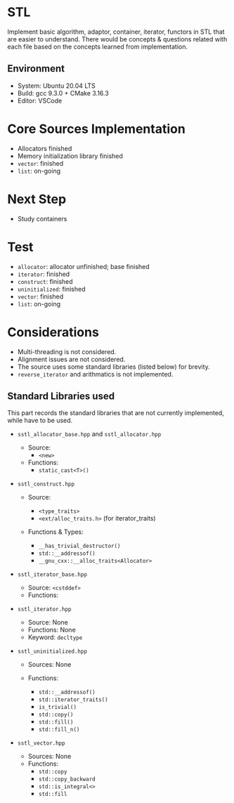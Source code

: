 # STL

Implement basic algorithm, adaptor, container, iterator, functors in STL that are easier to understand. There would be concepts & questions related with each file based on the concepts learned from implementation. 

## Environment

- System: Ubuntu 20.04 LTS
- Build: gcc 9.3.0 + CMake 3.16.3
- Editor: VSCode

# Core Sources Implementation
 - Allocators finished
 - Memory initialization library finished
 - `vector`: finished
 - `list`: on-going
# Next Step

- Study containers

# Test

- `allocator`: allocator unfinished; base finished
- `iterator`: finished
- `construct`: finished
- `uninitialized`: finished
- `vector`: finished
- `list`: on-going

# Considerations

 - Multi-threading is not considered. 
 - Alignment issues are not considered.
 - The source uses some standard libraries (listed below) for brevity. 
 - `reverse_iterator` and arithmatics is not implemented. 

## Standard Libraries used

This part records the standard libraries that are not currently implemented, while have to be used. 

- `sstl_allocator_base.hpp` and `sstl_allocator.hpp`
  - Source: 
    - `<new>`
  - Functions: 
    - `static_cast<T>()`

- `sstl_construct.hpp`

  - Source: 
    - `<type_traits>`
    - `<ext/alloc_traits.h>` (for iterator_traits)

  - Functions & Types: 
    - `__has_trivial_destructor()`
    - `std::__addressof()`
    - `__gnu_cxx::__alloc_traits<Allocator>`

- `sstl_iterator_base.hpp`
  - Source: `<cstddef>`
  - Functions:

- `sstl_iterator.hpp`
  - Source: None
  - Functions: None
  - Keyword: `decltype`

- `sstl_uninitialized.hpp`
  - Sources: None

  - Functions: 
    - `std::__addressof()`
    - `std::iterator_traits()`
    - `is_trivial()`
    - `std::copy()`
    - `std::fill()`
    - `std::fill_n()`

- `sstl_vector.hpp`
  - Sources: None
  - Functions: 
    - `std::copy`
    - `std::copy_backward`
    - `std::is_integral<>`
    - `std::fill`
